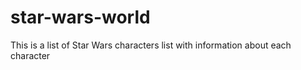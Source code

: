 # star-wars-world
This is a list of Star Wars characters list with information about each character
